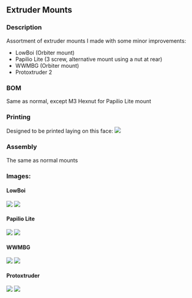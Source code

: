 ## Extruder Mounts

### Description

Assortment of extruder mounts I made with some minor improvements:

- LowBoi (Orbiter mount)
- Papilio Lite (3 screw, alternative mount using a nut at rear)
- WWMBG (Orbiter mount)
- Protoxtruder 2

### BOM

Same as normal, except M3 Hexnut for Papilio Lite mount

### Printing

Designed to be printed laying on this face:
<img src="./Images/Printing.png"/>

### Assembly

The same as normal mounts

### Images:

#### LowBoi
<img src="./Images/LowBoi_1.png"/>
<img src="./Images/LowBoi_2.png"/>

#### Papilio Lite
<img src="./Images/Papilio_Lite_1.png"/>
<img src="./Images/Papilio_Lite_2.png"/>

#### WWMBG
<img src="./Images/WWMBG_1.png"/>
<img src="./Images/WWMBG_2.png"/>

#### Protoxtruder
<img src="./Images/Protoxtruder_1.png"/>
<img src="./Images/Protoxtruder_2.png"/>
